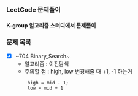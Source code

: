 ### LeetCode 문제풀이

#### K-group 알고리즘 스터디에서 문제풀이



### 문제 목록
  - [X] ~704 Binary_Search~
    - 알고리즘 : 이진탐색
    - 주의할 점 : high, low 변경해줄 때 +1, -1 하는거 
       ```
        high = mid - 1;
        low = mid + 1
       ```
  
